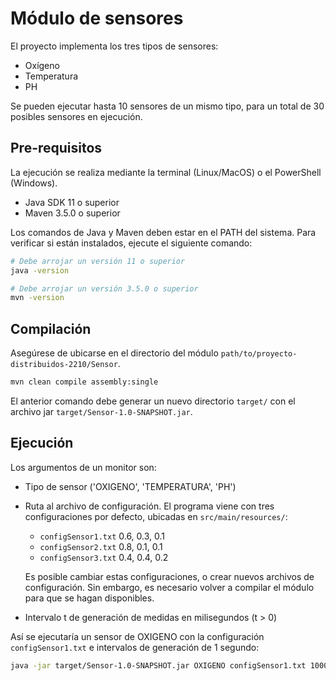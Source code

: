 # Módulo de sensores

El proyecto implementa los tres tipos de sensores:
- Oxígeno
- Temperatura
- PH

Se pueden ejecutar hasta 10 sensores de un mismo tipo, para un total de 30 posibles sensores en ejecución.

## Pre-requisitos

La ejecución se realiza mediante la terminal (Linux/MacOS) o el PowerShell (Windows).

- Java SDK 11 o superior
- Maven 3.5.0 o superior

Los comandos de Java y Maven deben estar en el PATH del sistema. Para verificar si están instalados, ejecute el siguiente comando:

```bash
# Debe arrojar un versión 11 o superior
java -version
```

```bash
# Debe arrojar un versión 3.5.0 o superior
mvn -version
```

## Compilación

Asegúrese de ubicarse en el directorio del módulo `path/to/proyecto-distribuidos-2210/Sensor`.

```bash
mvn clean compile assembly:single
```

El anterior comando debe generar un nuevo directorio `target/` con el archivo jar `target/Sensor-1.0-SNAPSHOT.jar`.

## Ejecución

Los argumentos de un monitor son:
- Tipo de sensor ('OXIGENO', 'TEMPERATURA', 'PH')
- Ruta al archivo de configuración. El programa viene con tres configuraciones por defecto, ubicadas en `src/main/resources/`:
    - `configSensor1.txt` 0.6, 0.3, 0.1
    - `configSensor2.txt` 0.8, 0.1, 0.1
    - `configSensor3.txt` 0.4, 0.4, 0.2
  
    Es posible cambiar estas configuraciones, o crear nuevos archivos de configuración. Sin embargo, es necesario volver a compilar el módulo para que se hagan disponibles.
- Intervalo t de generación de medidas en milisegundos (t > 0)

Así se ejecutaría un sensor de OXIGENO con la configuración `configSensor1.txt` e intervalos de generación de 1 segundo:
```bash
java -jar target/Sensor-1.0-SNAPSHOT.jar OXIGENO configSensor1.txt 1000
```
